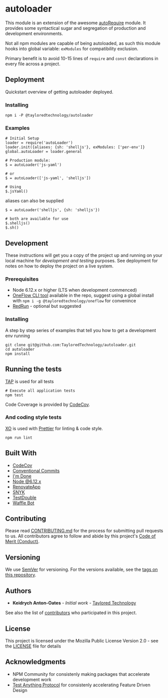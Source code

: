 # autoloader

This module is an extension of the awesome [autoRequire](https://www.npmjs.com/package/auto-require) module. It provides some syntactical sugar and segregation of production and development environments.

Not all npm modules are capable of being autoloaded, as such this module hooks into global variable: `exModules` for compatibility exclusion.

Primary benefit is to avoid 10-15 lines of `require` and `const` declarations in every file across a project.

## Deployment

Quickstart overview of getting autoloader deployed.

### Installing

```
npm i -P @tayloredtechnology/autoloader
```

### Examples

```
# Initial Setup
loader = require('autoLoader')
loader.init({aliases: {sh: 'shelljs'}, exModules: ['per-env']}
global.autoLoader = loader.general

# Production module:
$ = autoLoader('js-yaml')

# or
$ = autoLoader(['js-yaml', 'shelljs'])

# Using
$.jsYaml()
```

aliases can also be supplied

```
$ = autoLoader('shelljs', {sh: 'shelljs'})

# both are available for use
$.shelljs()
$.sh()
```

## Development

These instructions will get you a copy of the project up and running on your local machine for _development and testing_ purposes. See deployment for notes on how to deploy the project on a live system.

### Prerequisites

* Node 6.12.x or higher (LTS when development commenced)
* [OneFlow CLI tool](https://www.npmjs.com/package/%40tayloredtechnology%2Foneflow) available in the repo, suggest using a global install with `npm i -g @tayloredtechnology/oneflow` for convenince
* [RedRun](https://www.npmjs.com/package/redrun) - optional but suggested

### Installing

A step by step series of examples that tell you how to get a development env running

```
git clone git@github.com:TayloredTechnology/autoloader.git
cd autoloader
npm install
```

## Running the tests

[TAP](https://testanything.org/) is used for all tests

```
# Execute all application tests
npm test
```

Code Coverage is provided by [CodeCov](https://codecov.io).

### And coding style tests

[XO](https://github.com/sindresorhus/xo) is used with [Prettier](https://github.com/prettier/prettier) for linting & code style.

```
npm run lint
```

## Built With

* [CodeCov](http://codecov.io/)
* [Conventional Commits](https://conventionalcommits.org)
* [I'm Done](https://imdone.io/)
* [Node @6.12.x](https://nodejs.org/docs/latest-v6.x/api/)
* [RenovateApp](http://renovateapp.com/)
* [SNYK](http://snyk.io/)
* [TestDouble](https://www.npmjs.com/package/testdouble)
* [Waffle Bot](https://help.waffle.io/wafflebot-basics/getting-started-with-the-wafflebot/how-to-use-wafflebot)

## Contributing

Please read [CONTRIBUTING.md](CONTRIBUTING.md) for the process for submitting pull requests to us. All contributors agree to follow and abide by this project's [Code of Merit (Conduct)](CONDUCT.md).

## Versioning

We use [SemVer](http://semver.org/) for versioning. For the versions available, see the [tags on this repository](https://github.com/TayloredTechnology/autoloader/tags).

## Authors

* **Keidrych Anton-Oates** - _Initial work_ - [Taylored Technology](https://tayloredtechnology.net)

See also the list of [contributors](https://github.com/TayloredTechnology/autoloader/contributors) who participated in this project.

## License

This project is licensed under the Mozilla Public License Version 2.0 - see the [LICENSE](LICENSE) file for details

## Acknowledgments

* NPM Community for consistenly making packages that accelerate development work
* [Test Anything Protocol](https://testanything.org/) for consistenly accelerating Feature Driven Design
